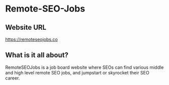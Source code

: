 # Remote-SEO-Jobs

## Website URL

https://remoteseojobs.co

## What is it all about?

RemoteSEOJobs is a job board website where SEOs can find various middle and high level remote SEO jobs, and jumpstart or skyrocket their SEO career.

